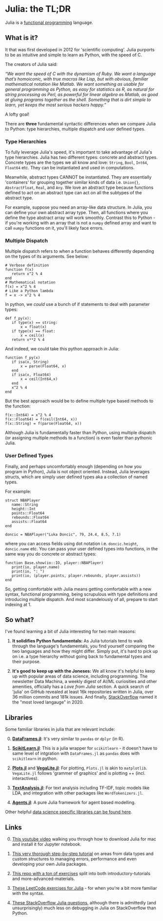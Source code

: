 # Julia: the TL;DR
 
Julia is a [functional programming](https://en.wikipedia.org/wiki/Functional_programming) language.
 
## What is it?
 
It that was first developed in 2012 for 'scientific computing'. Julia purports to be as intuitive and simple to learn as Python, with the speed of C.
 
The creators of Julia said:
 
_“We want the speed of C with the dynamism of Ruby. We want a language that’s homoiconic, with true macros like Lisp, but with obvious, familiar mathematical notation like Matlab. We want something as usable for general programming as Python, as easy for statistics as R, as natural for string processing as Perl, as powerful for linear algebra as Matlab, as good at gluing programs together as the shell. Something that is dirt simple to learn, yet keeps the most serious hackers happy.”_

A lofty goal! 
 
There are **three** fundamental syntactic differences when we compare Julia to Python: type hierarchies, multiple dispatch and user defined types.

### Type Hierarchies
 
To fully leverage Julia's speed, it's important to take advantage of Julia's type hierarchies. Julia has two different types: concrete and abstract types. Concrete types are the types we all know and love: `String`, `Bool`, `Int64`, `Float64` etc. They can be instantiated and used in computations.
 
Meanwhile, abstract types CANNOT be instantiated. They are essentially 'containers' for grouping together similar kinds of data i.e. `Union{}`, `AbstractFloat`, `Real`, and `Any`. We love an abstract type because functions defined to act on an abstract type can act on all the subtypes of the abstract type.
 
For example, suppose you need an array-like data structure. In Julia, you can define your own abstract array type. Then, all functions where you define the type abstract array will work smoothly. Contrast this to Python - if you're working with an array that is not a `numpy` defined array and want to call `numpy` functions on it, you'll likely face errors.    

### Multiple Dispatch
 
Multiple dispatch refers to when a function behaves differently depending on the types of its arguments. See below:
 
```
# Verbose definition
function f(x)
   return x^2 % 4
end
# Mathematical notation
f(x) = x^2 % 4
# Like a Python lambda
f = x -> x^2 % 4
```
 
In python, we _could_ use a bunch of if statements to deal with parameter types:
 
```
def f_py(x):
   if type(x) == string:
       x = float(x)
   if type(x) == float:
       x = ceil(x)
   return x**2 % 4
```
 
And indeed, we could take this python approach in Julia:
 
```
function f_py(x)
   if isa(x, String)
       x = parse(Float64, x)
   end
   if isa(x, Float64)
       x = ceil(Int64,x)
   end
   x^2 % 4
end
```
 
But the best approach would be to define multiple type based methods to the function:
 
```
f(x::Int64) = x^2 % 4
f(x::Float64) = f(ceil(Int64, x))
f(x::String) = f(parse(Float64, x))
```
 
Although Julia is fundamentally faster than Python, using multiple dispatch (or assigning multiple methods to a function) is even faster than pythonic Julia.

### User Defined Types

Finally, and perhaps uncomfortably enough (depending on how you program in Python), Julia is not object oriented. Instead, Julia leverages structs, which are simply user defined types aka a collection of named types. 
 
For example:
 
```
struct NBAPlayer
   name::String
   height::Int   
   points::Float64
   rebounds::Float64
   assists::Float64
end
 
doncic = NBAPlayer("Luka Doncic", 79, 24.4, 8.5, 7.1)
```
where you can access fields using dot notation i.e. `doncic.height`, `doncic.name` etc. You can pass your user defined types into functions, in the same way you do concrete or abstract types:
 
```
function Base.show(io::IO, player::NBAPlayer)
   print(io, player.name)
   print(io, ": ")
   print(io, (player.points, player.rebounds, player.assists))
end
```
 
So, getting comfortable with Julia means getting comfortable with a new syntax, functional programming, being scrupulous with type definitions and introducing multiple dispatch. And most scandelously of all, prepare to start indexing at 1. 
 
## So what?
 
I've found learning a bit of Julia interesting for two main reasons:
 
1. **It solidifies Python fundamentals:** As Julia tutorials tend to walk through the language's fundamentals, you find yourself comparing the two languages and how they might differ. Simply put, it's hard to pick up on i.e. a type hierarchy without going back to fundamental types and their purpose.
 
2. **It's good to keep up with the Joneses:** We all know it's helpful to keep up with popular areas of data science, including programming. The newsletter Data Machina, a weekly digest of AI/ML curiosities and other amenities, officially has a _Love from Julia_ section. A quick search of 'julia' on GitHub revealed at least 16k repositories written in Julia, over 36 million commits and 181k issues. And finally, [StackOverflow](https://discourse.julialang.org/t/julia-got-in-the-most-loved-languages-of-the-stackoverflow-survey/45260) named it the "most loved langauge" in 2020.  
 
## Libraries
 
Some familiar libraries in julia that are relevant include:

0. [**DataFrames.jl**](https://dataframes.juliadata.org/stable/#:~:text=jl%3F-,DataFrames.,(in%20Python)%20and%20data.): It's very similar to `pandas` or `dplyr` (in R).   

1. [**ScikitLearn.jl**](https://cstjean.github.io/ScikitLearn.jl/stable/): This is a julia wrapper for `scikitlearn` - it doesn't have to same level of intgration with `DataFrames.jl` as `pandas` does with `scikitlearn` in python. 

2. [**Plots.jl**](https://docs.juliaplots.org/latest/) and [**VegaLite.jl**](https://www.queryverse.org/VegaLite.jl/stable/): For plotting, `Plots.jl` is akin to `matplotlib`. `VegaLite.jl` follows 'grammer of graphics' and is plotting ++ (incl. interactives).

3. [**TextAnalysis.jl**](https://github.com/JuliaText/TextAnalysis.jl): For text analysis including TF-IDF, topic models like LDA, and integration with other packages like `WordTokenizers.jl`.   

4. [**Agents.jl**](https://juliadynamics.github.io/Agents.jl/stable/): A pure Julia framework for agent based modelling. 

Other helpful [data science specific libraries can be found here](https://dataframes.juliadata.org/stable/#DataFrames.jl-and-the-Julia-Data-Ecosystem).


## Links
 
0. [This youtube video](https://www.youtube.com/watch?v=YoyvGw5qPww) walking you through how to download Julia for mac and install it for Jupyter notebook.
 
1. [This very thorough step-by-step tutorial](https://syl1.gitbook.io/julia-language-a-concise-tutorial/language-core/getting-started) on areas from data types and custom structures to managing errors, performance and even developing your own Julia packages.
 
2. [This repo with a ton of exercises](https://github.com/JuliaAcademy/JuliaTutorials) split into both introductory-tutorials and more-advanced-materials.
 
3. [These LeetCode exercises for Julia](https://cn.julialang.org/LeetCode.jl/dev/democards/problems/problems/1.two-sum/) - for when you're a bit more familiar with the syntax.
 
4. [These StackOverflow Julia questions](https://stackoverflow.com/questions/tagged/julia), although there is admittedly (and unsurprisingly) much less on debugging in Julia on StackOverflow than Python.